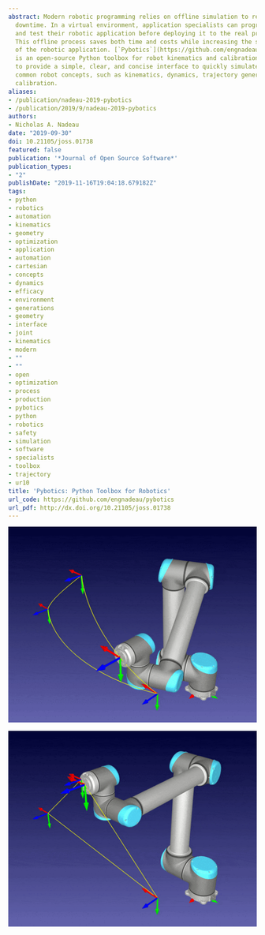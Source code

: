 ```yaml
---
abstract: Modern robotic programming relies on offline simulation to reduce process
  downtime. In a virtual environment, application specialists can program, visualize,
  and test their robotic application before deploying it to the real production environment.
  This offline process saves both time and costs while increasing the safety and efficacy
  of the robotic application. [`Pybotics`](https://github.com/engnadeau/pybotics)
  is an open-source Python toolbox for robot kinematics and calibration. It was designed
  to provide a simple, clear, and concise interface to quickly simulate and evaluate
  common robot concepts, such as kinematics, dynamics, trajectory generations, and
  calibration.
aliases:
- /publication/nadeau-2019-pybotics
- /publication/2019/9/nadeau-2019-pybotics
authors:
- Nicholas A. Nadeau
date: "2019-09-30"
doi: 10.21105/joss.01738
featured: false
publication: '*Journal of Open Source Software*'
publication_types:
- "2"
publishDate: "2019-11-16T19:04:18.679182Z"
tags:
- python
- robotics
- automation
- kinematics
- geometry
- optimization
- application
- automation
- cartesian
- concepts
- dynamics
- efficacy
- environment
- generations
- geometry
- interface
- joint
- kinematics
- modern
- ""
- ""
- open
- optimization
- process
- production
- pybotics
- python
- robotics
- safety
- simulation
- software
- specialists
- toolbox
- trajectory
- ur10
title: 'Pybotics: Python Toolbox for Robotics'
url_code: https://github.com/engnadeau/pybotics
url_pdf: http://dx.doi.org/10.21105/joss.01738
---
```


![UR10 Joint Motion](ur10_joint.gif)

![UR10 Cartesian Motion](ur10_linear.gif)
